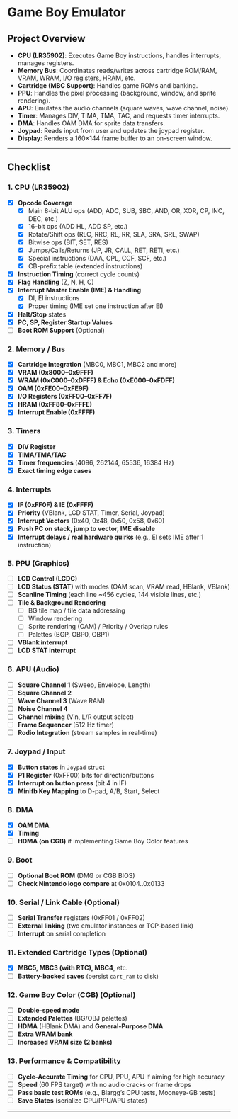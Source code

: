 # Game Boy Emulator
## Project Overview

- **CPU (LR35902)**: Executes Game Boy instructions, handles interrupts, manages registers.
- **Memory Bus**: Coordinates reads/writes across cartridge ROM/RAM, VRAM, WRAM, I/O registers, HRAM, etc.
- **Cartridge (MBC Support)**: Handles game ROMs and banking.
- **PPU**: Handles the pixel processing (background, window, and sprite rendering).
- **APU**: Emulates the audio channels (square waves, wave channel, noise).
- **Timer**: Manages DIV, TIMA, TMA, TAC, and requests timer interrupts.
- **DMA**: Handles OAM DMA for sprite data transfers.
- **Joypad**: Reads input from user and updates the joypad register.
- **Display**: Renders a 160×144 frame buffer to an on-screen window.

---

## Checklist

### **1. CPU (LR35902)**
- [X] **Opcode Coverage**  
  - [X] Main 8-bit ALU ops (ADD, ADC, SUB, SBC, AND, OR, XOR, CP, INC, DEC, etc.)  
  - [X] 16-bit ops (ADD HL, ADD SP, etc.)  
  - [X] Rotate/Shift ops (RLC, RRC, RL, RR, SLA, SRA, SRL, SWAP)  
  - [X] Bitwise ops (BIT, SET, RES)  
  - [X] Jumps/Calls/Returns (JP, JR, CALL, RET, RETI, etc.)  
  - [X] Special instructions (DAA, CPL, CCF, SCF, etc.)  
  - [X] CB-prefix table (extended instructions)  
- [X] **Instruction Timing** (correct cycle counts)  
- [X] **Flag Handling** (Z, N, H, C)  
- [X] **Interrupt Master Enable (IME) & Handling**  
  - [X] DI, EI instructions  
  - [X] Proper timing (IME set one instruction after EI)  
- [X] **Halt/Stop** states  
- [X] **PC, SP, Register Startup Values**  
- [ ] **Boot ROM Support** (Optional)

### **2. Memory / Bus**
- [X] **Cartridge Integration** (MBC0, MBC1, MBC2 and more)  
- [X] **VRAM (0x8000–0x9FFF)**  
- [X] **WRAM (0xC000–0xDFFF) & Echo (0xE000–0xFDFF)**  
- [X] **OAM (0xFE00–0xFE9F)**  
- [X] **I/O Registers (0xFF00–0xFF7F)**  
- [X] **HRAM (0xFF80–0xFFFE)**  
- [X] **Interrupt Enable (0xFFFF)**  

### **3. Timers**
- [X] **DIV Register**
- [X] **TIMA/TMA/TAC**
- [X] **Timer frequencies** (4096, 262144, 65536, 16384 Hz)
- [X] **Exact timing edge cases**

### **4. Interrupts**
- [X] **IF (0xFF0F) & IE (0xFFFF)**  
- [X] **Priority** (VBlank, LCD STAT, Timer, Serial, Joypad)  
- [X] **Interrupt Vectors** (0x40, 0x48, 0x50, 0x58, 0x60)  
- [X] **Push PC on stack, jump to vector, IME disable**
- [X] **Interrupt delays / real hardware quirks** (e.g., EI sets IME after 1 instruction)

### **5. PPU (Graphics)**
- [ ] **LCD Control (LCDC)**  
- [ ] **LCD Status (STAT)** with modes (OAM scan, VRAM read, HBlank, VBlank)  
- [ ] **Scanline Timing** (each line ~456 cycles, 144 visible lines, etc.)  
- [ ] **Tile & Background Rendering**  
  - [ ] BG tile map / tile data addressing  
  - [ ] Window rendering  
  - [ ] Sprite rendering (OAM) / Priority / Overlap rules  
  - [ ] Palettes (BGP, OBP0, OBP1)  
- [ ] **VBlank interrupt**  
- [ ] **LCD STAT interrupt**

### **6. APU (Audio)**
- [ ] **Square Channel 1** (Sweep, Envelope, Length)  
- [ ] **Square Channel 2**  
- [ ] **Wave Channel 3** (Wave RAM)  
- [ ] **Noise Channel 4**  
- [ ] **Channel mixing** (Vin, L/R output select)  
- [ ] **Frame Sequencer** (512 Hz timer)  
- [ ] **Rodio Integration** (stream samples in real-time)

### **7. Joypad / Input**
- [X] **Button states** in `Joypad` struct  
- [X] **P1 Register** (0xFF00) bits for direction/buttons  
- [X] **Interrupt on button press** (bit 4 in IF)  
- [X] **Minifb Key Mapping** to D-pad, A/B, Start, Select

### **8. DMA**
- [X] **OAM DMA**
- [X] **Timing** 
- [ ] **HDMA (on CGB)** if implementing Game Boy Color features

### **9. Boot**
- [ ] **Optional Boot ROM** (DMG or CGB BIOS)  
- [ ] **Check Nintendo logo compare** at 0x0104..0x0133  

### **10. Serial / Link Cable** (Optional)
- [ ] **Serial Transfer** registers (0xFF01 / 0xFF02)  
- [ ] **External linking** (two emulator instances or TCP-based link)  
- [ ] **Interrupt** on serial completion

### **11. Extended Cartridge Types** (Optional)
- [X] **MBC5, MBC3 (with RTC), MBC4**, etc.  
- [ ] **Battery-backed saves** (persist `cart_ram` to disk)  

### **12. Game Boy Color (CGB)** (Optional)
- [ ] **Double-speed mode**  
- [ ] **Extended Palettes** (BG/OBJ palettes)  
- [ ] **HDMA** (HBlank DMA) and **General-Purpose DMA**  
- [ ] **Extra WRAM bank**  
- [ ] **Increased VRAM size (2 banks)**

### **13. Performance & Compatibility**
- [ ] **Cycle-Accurate Timing** for CPU, PPU, APU if aiming for high accuracy  
- [ ] **Speed** (60 FPS target) with no audio cracks or frame drops  
- [ ] **Pass basic test ROMs** (e.g., Blargg’s CPU tests, Mooneye-GB tests)  
- [ ] **Save States** (serialize CPU/PPU/APU states)

---
